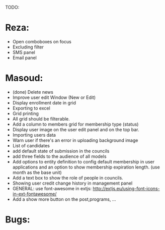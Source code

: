 TODO:

Reza:
=====
- Open comboboxes on focus
- Excluding filter
- SMS panel
- Email panel

Masoud:
======
- (done) Delete news
- Improve user edit Window (New or Edit)
- Display enrollment date in grid
- Exporting to excel
- Grid printing
- All grid should be filterable.
- Add a column to members grid for membership type (status)
- Display user image on the user edit panel and on the top bar.
- Importing users data
- Warn user if there's an error in uploading background image
- List of candidates
- add default state of submission in the councils
- add three fields to the audience of all models
- Add options to entity definition to config default membership in user applications and an option to show membership expiration length. (use month as the base unit)
- Add a text box to show the role of people in councils.
- Showing user credit change history in management panel
- GENERAL: use font-awesome in extjs: http://extjs.eu/using-font-icons-in-ext-fontawesome/
- Add a show more button on the post,programs, …

Bugs:
=====